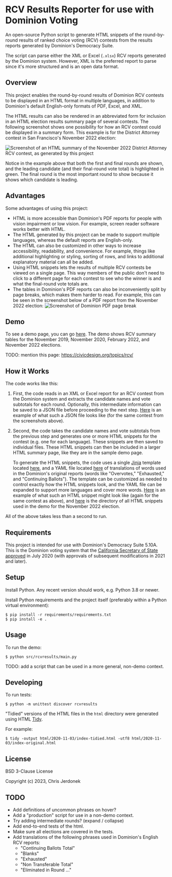 # RCV Results Reporter for use with Dominion Voting

An open-source Python script to generate HTML snippets of the
round-by-round results of ranked choice voting (RCV) contests from
the results reports generated by Dominion's Democracy Suite.

The script can parse either the XML or Excel (`.xlsx`) RCV reports
generated by the Dominion system. However, XML is the preferred report
to parse since it's more structured and is an open data format.

## Overview

This project enables the round-by-round results of Dominion RCV contests
to be displayed in an HTML format in multiple languages, in addition to
Dominion's default English-only formats of PDF, Excel, and XML.

The HTML results can also be rendered in an abbreviated form for
inclusion in an HTML election results summary page of several contests.
The following screenshot shows one possibility for how an RCV contest
could be displayed in a summary form. This example is for the District
Attorney contest in San Francisco's November 2022 election:

![Screenshot of an HTML summary of the November 2022 District Attorney
RCV contest, as generated by this
project](docs/images/2022-11-DA-Summary.png)

Notice in the example above that both the first and final rounds are shown,
and the leading candidate (and their final-round vote total) is
highlighted in green.
The final round is the most important round to show because it shows which
candidate is leading.

## Advantages

Some advantages of using this project:

* HTML is more accessible than Dominion's PDF reports for people with
  vision impairment or low vision. For example, screen reader software
  works better with HTML.
* The HTML generated by this project can be made to support multiple
  languages, whereas the default reports are English-only.
* The HTML can also be customized in other ways to increase accessibility,
  readability, and convenience. For example, things like additional
  highlighting or styling, sorting of rows, and links to additional
  explanatory material can all be added.
* Using HTML snippets lets the results of multiple RCV contests be
  viewed on a single page. This way members of the public don't need to
  click to a different page for each contest to see who the winner is
  and what the final-round vote totals are.
* The tables in Dominion's PDF reports can also be inconveniently split
  by page breaks, which makes them harder to read. For example, this can
  be seen in the screenshot below of a PDF report from the November 2022
  election:
  ![Screenshot of Dominion PDF page
  break](docs/images/2022-11-DA-Dominion-PDF.png)

## Demo

To see a demo page, you can go
[here](https://cjerdonek.github.io/rcv-results-reporter/).
The demo shows RCV summary tables for the November 2019, November 2020,
February 2022, and November 2022 elections.

TODO: mention this page: https://civicdesign.org/topics/rcv/

## How it Works

The code works like this:

1. First, the code reads in an XML or Excel report for an RCV contest
   from the Dominion system and extracts the candidate names and
   vote subtotals for each round. Optionally, this intermediate
   information can be saved to a JSON file before proceeding to the
   next step. [Here](data/output-json/2022-11-08/da_short.json)
   is an example of what such a JSON file looks like (for the same
   contest from the screenshots above).
2. Second, the code takes the candidate names and vote subtotals
   from the previous step and generates one or more HTML snippets for
   the contest (e.g. one for each language).
   These snippets are then saved to individual files. These HTML snippets
   can then be included in a larger HTML summary page, like they are in
   the sample demo page.

   To generate the HTML snippets, the code uses a single
   [Jinja](https://jinja.palletsprojects.com/) template located
   [here](templates/rcv-summary.html), and a YAML file located
   [here](translations.yml) of translations of words used in the
   Dominion's original reports (words like "Overvotes," "Exhausted," and
   "Continuing Ballots"). The template can be customized as needed to
   control exactly how the HTML snippets look, and the YAML file can be
   expanded to support more languages and cover more words.
   [Here](data/output-html/rcv-snippets/2022-11-08/da_short-en.html) is
   an example of what such an HTML snippet might look like
   (again for the same contest as above), and
   [here](data/output-html/rcv-snippets/2022-11-08) is the directory
   of all HTML snippets used in the demo for the November 2022 election.

All of the above takes less than a second to run.

## Requirements

This project is intended for use with Dominion's Democracy Suite 5.10A.
This is the Dominion voting system that the [California Secretary of State
approved](https://www.sos.ca.gov/elections/ovsta/frequently-requested-information/dominion-voting)
in July 2020 (with approvals of subsequent modifications in 2021 and later).

## Setup

Install Python. Any recent version should work, e.g. Python 3.8 or newer.

Install Python requirements and the project itself (preferably within
a Python virtual environment):

```
$ pip install -r requirements/requirements.txt
$ pip install -e .
```

## Usage

To run the demo:

```
$ python src/rcvresults/main.py
```

TODO: add a script that can be used in a more general, non-demo context.

## Developing

To run tests:

```
$ python -m unittest discover rcvresults
```

"Tidied" versions of the HTML files in the `html` directory were generated
using HTML [Tidy](https://www.html-tidy.org/).

For example:

```
$ tidy -output html/2020-11-03/index-tidied.html -utf8 html/2020-11-03/index-original.html
```

## License

BSD 3-Clause License

Copyright (c) 2023, Chris Jerdonek

## TODO

* Add definitions of uncommon phrases on hover?
* Add a "production" script for use in a non-demo context.
* Try adding intermediate rounds? (expand / collapse)
* Add end-to-end tests of the html.
* Make sure all elections are covered in the tests.
* Add translations of the following phrases used in Dominion's English
  RCV reports:
  * "Continuing Ballots Total"
  * "Blanks"
  * "Exhausted"
  * "Non Transferable Total"
  * "Eliminated in Round ..."
